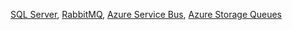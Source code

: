[SQL Server](/transports/sqlserver/), [RabbitMQ](/transports/rabbitmq/), [Azure Service Bus](/transports/azure-service-bus/), [Azure Storage Queues](/transports/azure-storage-queues/)